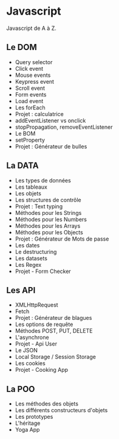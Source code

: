 # Javascript

Javascript de A à Z.

## Le DOM

- Query selector
- Click event
- Mouse events
- Keypress event
- Scroll event
- Form events
- Load event
- Les forEach
- Projet : calculatrice
- addEventListener vs onclick
- stopPropagation, removeEventListener
- Le BOM
- setProperty
- Projet : Générateur de bulles

## La DATA

- Les types de données
- Les tableaux
- Les objets
- Les structures de contrôle
- Projet : Text typing
- Méthodes pour les Strings
- Méthodes pour les Numbers
- Méthodes pour les Arrays
- Méthodes pour les Objects
- Projet : Générateur de Mots de passe
- Les dates
- Le destructuring
- Les datasets
- Les Regex
- Projet - Form Checker

## Les API

- XMLHttpRequest
- Fetch
- Projet : Générateur de blagues
- Les options de requête
- Méthodes POST, PUT, DELETE
- L'asynchrone
- Projet - Api User
- Le JSON
- Local Storage / Session Storage
- Les cookies
- Projet - Cooking App

## La POO

- Les méthodes des objets
- Les différents constructeurs d'objets
- Les prototypes
- L'héritage
- Yoga App
